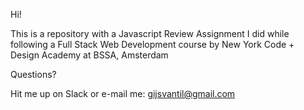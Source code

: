 Hi!

This is a repository with a Javascript Review Assignment I did while following a Full Stack Web Development course by New York Code + Design Academy at BSSA, Amsterdam

Questions?

Hit me up on Slack or e-mail me: gijsvantil@gmail.com